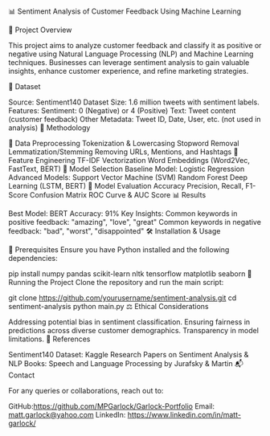 📊 Sentiment Analysis of Customer Feedback Using Machine Learning

📌 Project Overview

This project aims to analyze customer feedback and classify it as positive or negative using Natural Language Processing (NLP) and Machine Learning techniques. Businesses can leverage sentiment analysis to gain valuable insights, enhance customer experience, and refine marketing strategies.

📂 Dataset

Source: Sentiment140 Dataset
Size: 1.6 million tweets with sentiment labels.
Features:
Sentiment: 0 (Negative) or 4 (Positive)
Text: Tweet content (customer feedback)
Other Metadata: Tweet ID, Date, User, etc. (not used in analysis)
🚀 Methodology

🔹 Data Preprocessing
Tokenization & Lowercasing
Stopword Removal
Lemmatization/Stemming
Removing URLs, Mentions, and Hashtags
🔹 Feature Engineering
TF-IDF Vectorization
Word Embeddings (Word2Vec, FastText, BERT)
🔹 Model Selection
Baseline Model: Logistic Regression
Advanced Models:
Support Vector Machine (SVM)
Random Forest
Deep Learning (LSTM, BERT)
🔹 Model Evaluation
Accuracy
Precision, Recall, F1-Score
Confusion Matrix
ROC Curve & AUC Score
📊 Results

Best Model: BERT
Accuracy: 91%
Key Insights:
Common keywords in positive feedback: "amazing", "love", "great"
Common keywords in negative feedback: "bad", "worst", "disappointed"
🛠 Installation & Usage

🔹 Prerequisites
Ensure you have Python installed and the following dependencies:

pip install numpy pandas scikit-learn nltk tensorflow matplotlib seaborn
🔹 Running the Project
Clone the repository and run the main script:

git clone https://github.com/yourusername/sentiment-analysis.git
cd sentiment-analysis
python main.py
⚖️ Ethical Considerations

Addressing potential bias in sentiment classification.
Ensuring fairness in predictions across diverse customer demographics.
Transparency in model limitations.
📜 References

Sentiment140 Dataset: Kaggle
Research Papers on Sentiment Analysis & NLP
Books: Speech and Language Processing by Jurafsky & Martin
📬 Contact

For any queries or collaborations, reach out to:

GitHub:https://github.com/MPGarlock/Garlock-Portfolio
Email: matt.garlock@yahoo.com
LinkedIn: https://www.linkedin.com/in/matt-garlock/

